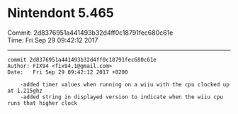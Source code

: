 # Nintendont 5.465
Commit: 2d8376951a441493b32d4ff0c18791fec680c61e  
Time: Fri Sep 29 09:42:12 2017   

-----

```
commit 2d8376951a441493b32d4ff0c18791fec680c61e
Author: FIX94 <fix94.1@gmail.com>
Date:   Fri Sep 29 09:42:12 2017 +0200

    -added timer values when running on a wiiu with the cpu clocked up at 1.215ghz
    -added string in displayed version to indicate when the wiiu cpu runs that higher clock
```
